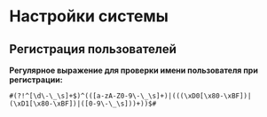 # Настройки системы

## Регистрация пользователей

**Регулярное выражение для проверки имени пользователя при регистрации:**

```
#(?!^[\d\-\_\s]+$)^(([a-zA-Z0-9\-\_\s]+)|(((\xD0[\x80-\xBF])|(\xD1[\x80-\xBF])|([0-9\-\_\s]))+))$#
```
